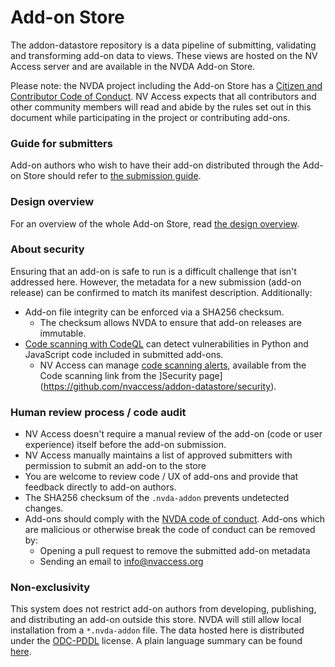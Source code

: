 # Add-on Store

The addon-datastore repository is a data pipeline of submitting, validating and transforming add-on data to views.
These views are hosted on the NV Access server and are available in the NVDA Add-on Store.

Please note: the NVDA project including the Add-on Store has a [Citizen and Contributor Code of Conduct](https://github.com/nvaccess/nvda/blob/master/CODE_OF_CONDUCT.md).
NV Access expects that all contributors and other community members will read and abide by the rules set out in this document while participating in the project or contributing add-ons.

### Guide for submitters
Add-on authors who wish to have their add-on distributed through the Add-on Store should refer to [the submission guide](./docs/submitters/submissionGuide.md).

### Design overview
For an overview of the whole Add-on Store, read [the design overview](./docs/design/designOverview.md).

### About security 
Ensuring that an add-on is safe to run is a difficult challenge that isn't addressed here.
However, the metadata for a new submission (add-on release) can be confirmed to match its manifest description.
Additionally:

- Add-on file integrity can be enforced via a SHA256 checksum.
  - The checksum allows NVDA to ensure that add-on releases are immutable.
- [Code scanning with CodeQL](https://docs.github.com/en/code-security/code-scanning/introduction-to-code-scanning/about-code-scanning-with-codeql) can detect vulnerabilities in Python and JavaScript code included in submitted add-ons.
  - NV Access can manage [code scanning alerts](https://docs.github.com/en/code-security/code-scanning/managing-code-scanning-alerts/about-code-scanning-alerts), available from the Code scanning link from the ]Security page](https://github.com/nvaccess/addon-datastore/security).


### Human review process / code audit
- NV Access doesn't require a manual review of the add-on (code or user experience) itself before the add-on submission.
- NV Access manually maintains a list of approved submitters with permission to submit an add-on to the store
- You are welcome to review code / UX of add-ons and provide that feedback directly to add-on authors.
- The SHA256 checksum of the `.nvda-addon` prevents undetected changes.
- Add-ons should comply with the [NVDA code of conduct](https://github.com/nvaccess/nvda/blob/master/CODE_OF_CONDUCT.md).
Add-ons which are malicious or otherwise break the code of conduct can be removed by:
  - Opening a pull request to remove the submitted add-on metadata
  - Sending an email to <info@nvaccess.org>

### Non-exclusivity
This system does not restrict add-on authors from developing, publishing, and distributing an add-on outside this store.
NVDA will still allow local installation from a `*.nvda-addon` file.
The data hosted here is distributed under the [ODC-PDDL](https://opendatacommons.org/licenses/pddl/1-0/) license.
A plain language summary can be found [here](https://opendatacommons.org/licenses/pddl/summary/).
